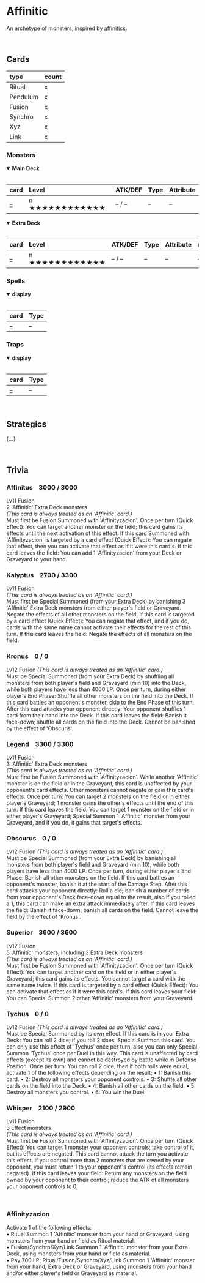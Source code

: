 # Affinitic

An archetype of monsters, inspired by [affinitics](../../affine/affinitys.md).


<br>


## Cards

| type | count |
| :--- | :---- |
| Ritual   | x |
| Pendulum | x |
| Fusion   | x |
| Synchro  | x |
| Xyz      | x |
| Link     | x |

### Monsters

<details open>
  <summary> <b> Main Deck </b> </summary> <br>

| card | Level | ATK/DEF | Type | Attribute |
| :--- | :---- | :------ | :--- | :-------- |
| [–](../cards/monsters/standard/–.md) | n ★★★★★★★★★★★★ | – / – | – | – |

</details>

<details open>
  <summary> <b> Extra Deck </b> </summary> <br>

| card | Level | ATK/DEF | Type | Attribute | material |
| :--- | :---- | :------ | :--- | :-------- | :------- |
| [–](../cards/monsters/–/–.md) | n ★★★★★★★★★★★★ | – / – | – | – | – |

</details>

### Spells

<details open>
  <summary> <b> display </b> </summary> <br>

| card | Type |
| :--- | :--- |
| [–](../cards/spells/–/–.md) | – |

</details>

### Traps

<details open>
  <summary> <b> display </b> </summary> <br>

| card | Type |
| :--- | :--- |
| [–](../cards/traps/–/–.md) | – |

</details>


<br>


## Strategics

{...}


<br>


## Trivia


### Affinitus &ensp; 3000 / 3000
Lv11 Fusion  
2 'Affinitic' Extra Deck monsters  
*(This card is always treated as an 'Affinitic' card.)*  
Must first be Fusion Summoned with 'Affinityzacion'. Once per turn (Quick Effect): You can target another monster on the field; this card gains its effects until the next activation of this effect. If this card Summoned with 'Affinityzacion' is targeted by a card effect (Quick Effect): You can negate that effect, then you can activate that effect as if it were this card's. If this card leaves the field: You can add 1 'Affinityzacion' from your Deck or Graveyard to your hand.

### Kalyptus &ensp; 2700 / 3300
Lv11 Fusion  
*(This card is always treated as an 'Affinitic' card.)*  
Must first be Special Summoned (from your Extra Deck) by banishing 3 'Affinitic' Extra Deck monsters from either player's field or Graveyard. Negate the effects of all other monsters on the field. If this card is targeted by a card effect (Quick Effect): You can negate that effect, and if you do, cards with the same name cannot activate their effects for the rest of this turn. If this card leaves the field: Negate the effects of all monsters on the field.

### Kronus &ensp; 0 / 0
Lv12 Fusion
*(This card is always treated as an 'Affinitic' card.)*  
Must be Special Summoned (from your Extra Deck) by shuffling all monsters from both player's field and Graveyard (min 10) into the Deck, while both players have less than 4000 LP. Once per turn, during either player's End Phase: Shuffle all other monsters on the field into the Deck. If this card battles an opponent's monster, skip to the End Phase of this turn. After this card attacks your opponent directly: Your opponent shuffles 1 card from their hand into the Deck. If this card leaves the field: Banish it face-down; shuffle all cards on the field into the Deck. Cannot be banished by the effect of 'Obscuris'.

### Legend &ensp; 3300 / 3300
Lv11 Fusion  
3 'Affinitic' Extra Deck monsters  
*(This card is always treated as an 'Affinitic' card.)*  
Must first be Fusion Summoned with 'Affinityzacion'. While another 'Affinitic' monster is on the field or in the Graveyard, this card is unaffected by your opponent's card effects. Other monsters cannot negate or gain this card's effects. Once per turn: You can target 2 monsters on the field or in either player's Graveyard; 1 monster gains the other's effects until the end of this turn. If this card leaves the field: You can target 1 monster on the field or in either player's Graveyard; Special Summon 1 'Affinitic' monster from your Graveyard, and if you do, it gains that target's effects.

### Obscurus &ensp; 0 / 0
Lv12 Fusion
*(This card is always treated as an 'Affinitic' card.)*  
Must be Special Summoned (from your Extra Deck) by banishing all monsters from both player's field and Graveyard (min 10), while both players have less than 4000 LP. Once per turn, during either player's End Phase: Banish all other monsters on the field. If this card battles an opponent's monster, banish it at the start of the Damage Step. After this card attacks your opponent directly: Roll a die; banish a number of cards from your opponent's Deck face-down equal to the result, also if you rolled a 1, this card can make an extra attack immediately after. If this card leaves the field: Banish it face-down; banish all cards on the field. Cannot leave the field by the effect of 'Kronus'.

### Superior &ensp; 3600 / 3600
Lv12 Fusion  
5 'Affinitic' monsters, including 3 Extra Deck monsters  
*(This card is always treated as an 'Affinitic' card.)*  
Must first be Fusion Summoned with 'Affinityzacion'. Once per turn (Quick Effect): You can target another card on the field or in either player's Graveyard; this card gains its effects. You cannot target a card with the same name twice. If this card is targeted by a card effect (Quick Effect): You can activate that effect as if it were this card's. If this card leaves your field: You can Special Summon 2 other 'Affinitic' monsters from your Graveyard.

### Tychus &ensp; 0 / 0
Lv12 Fusion
*(This card is always treated as an 'Affinitic' card.)*  
Must be Special Summoned by its own effect. If this card is in your Extra Deck: You can roll 2 dice; if you roll 2 sixes, Special Summon this card. You can only use this effect of 'Tychus' once per turn, also you can only Special Summon 'Tychus' once per Duel in this way. This card is unaffected by card effects (except its own) and cannot be destroyed by battle while in Defense Position. Once per turn: You can roll 2 dice, then if both rolls were equal, activate 1 of the following effects depending on the result;
• 1: Banish this card.
• 2: Destroy all monsters your opponent controls.
• 3: Shuffle all other cards on the field into the Deck.
• 4: Banish all other cards on the field.
• 5: Destroy all monsters you control.
• 6: You win the Duel.

### Whisper &ensp; 2100 / 2900
Lv11 Fusion  
3 Effect monsters  
*(This card is always treated as an 'Affinitic' card.)*  
Must first be Fusion Summoned with 'Affinityzacion'. Once per turn (Quick Effect): You can target 1 monster your opponent controls; take control of it, but its effects are negated. This card cannot attack the turn you activate this effect. If you control more than 2 monsters that are owned by your opponent, you must return 1 to your opponent's control (its effects remain negated). If this card leaves your field: Return any monsters on the field owned by your opponent to their control; reduce the ATK of all monsters your opponent controls to 0.

<br>

### Affinityzacion
Activate 1 of the following effects:  
• Ritual Summon 1 'Affinitic' monster from your hand or Graveyard, using monsters from your hand or field as Ritual material.  
• Fusion/Synchro/Xyz/Link Summon 1 'Affinitic' monster from your Extra Deck, using monsters from your hand or field as material.  
• Pay 700 LP; Ritual/Fusion/Synchro/Xyz/Link Summon 1 'Affinitic' monster from your hand, Extra Deck or Graveyard, using monsters from your hand and/or either player's field or Graveyard as material.  

